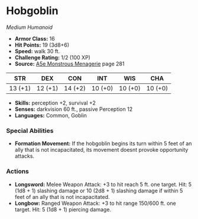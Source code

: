 # Hobgoblin

*Medium* *Humanoid*

- **Armor Class:** 16
- **Hit Points:** 19 (3d8+6)
- **Speed:** walk 30 ft.
- **Challenge Rating:** 1/2 (100 XP)
- **Source:** [A5e Monstrous Menagerie](https://enpublishingrpg.com/products/level-up-monstrous-menagerie-a5e) page 281

| STR | DEX | CON | INT | WIS | CHA |
| --- | --- | --- | --- | --- | --- |
| 13 (+1) | 12 (+1) | 14 (+2) | 10 (+0) | 10 (+0) | 10 (+0) |

- **Skills:** perception +2, survival +2
- **Senses:** darkvision 60 ft., passive Perception 12
- **Languages:** Common, Goblin

### Special Abilities

- **Formation Movement:** If the hobgoblin begins its turn within 5 feet of an ally that is not incapacitated, its movement doesnt provoke opportunity attacks.

### Actions

- **Longsword:** Melee Weapon Attack: +3 to hit  reach 5 ft.  one target. Hit: 5 (1d8 + 1) slashing damage  or 10 (2d8 + 1) slashing damage if within 5 feet of an ally that is not incapacitated.
- **Longbow:** Ranged Weapon Attack: +3 to hit  range 150/600 ft.  one target. Hit: 5 (1d8 + 1) piercing damage.


